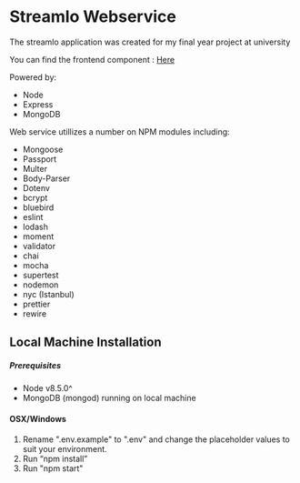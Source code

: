 # Streamlo Webservice
The streamlo application was created for my final year project at university

You can find the frontend component : [Here](https://github.com/richard534/StreamloFrontEnd)

Powered by:
<ul>
  <li>Node</li>
  <li>Express</li>
  <li>MongoDB</li>
</ul>

Web service utillizes a number on NPM modules including:
<ul>
  <li>Mongoose</li>
  <li>Passport</li>
  <li>Multer</li>
  <li>Body-Parser</li>
  <li>Dotenv</li>
  <li>bcrypt</li>
  <li>bluebird</li>
  <li>eslint</li>
  <li>lodash</li>
  <li>moment</li>
  <li>validator</li>
  <li>chai</li>
  <li>mocha</li>
  <li>supertest</li>
  <li>nodemon</li>
  <li>nyc (Istanbul)</li>
  <li>prettier</li>
  <li>rewire</li>
</ul>

## Local Machine Installation
##### Prerequisites
* Node v8.5.0^
* MongoDB (mongod) running on local machine

#### OSX/Windows
1.  Rename ".env.example" to ".env" and change the placeholder values to suit your environment.
2.	Run “npm install”
3.	Run "npm start"
